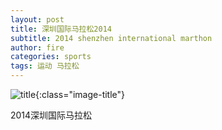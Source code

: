 ```yaml
---
layout: post
title: 深圳国际马拉松2014
subtitle: 2014 shenzhen international marthon
author: fire
categories: sports 
tags: 运动 马拉松
---
```


![title](https://image.sideproject.cn/titlex/titlex_005.jpg){:class="image-title"}

2014深圳国际马拉松

